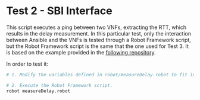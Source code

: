 # Test 2 - SBI Interface

This script executes a ping between two VNFs, extracting the RTT, which results in the delay measurement. In this particular test, only the interaction between Ansible and the VNFs is tested through a Robot Framework script, but the Robot Framework script is the same that the one used for Test 3. It is based on the example provided in the [following repository](https://github.com/5GEVE/5geve-rc/tree/master/delay).

In order to test it:

```sh
# 1. Modify the variables defined in robot/measureDelay.robot to fit in your scenario.

# 2. Execute the Robot Framework script.
robot measureDelay.robot
```

